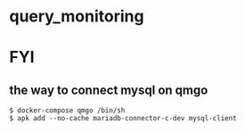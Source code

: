 # query_monitoring

# FYI
## the way to connect mysql on qmgo
```
$ docker-compose qmgo /bin/sh
$ apk add --no-cache mariadb-connector-c-dev mysql-client
```